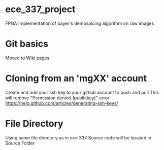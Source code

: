 # ece_337_project
FPGA Implementation of bayer's demosaicing algorithm on raw images

# Git basics
Moved to Wiki pages

# Cloning from an 'mgXX' account
Create and add your ssh key to your github account to push and pull
This will remove "Permission denied (publickey)" error
https://help.github.com/articles/generating-ssh-keys/

# File Directory
Using same file directory as in ece 337
Source code will be located in Source Folder
